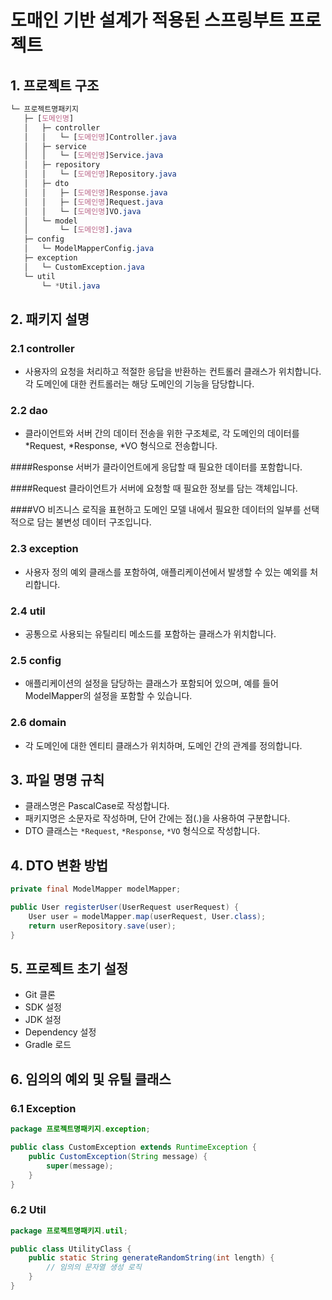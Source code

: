 # 도매인 기반 설계가 적용된 스프링부트 프로젝트

## 1. 프로젝트 구조

```scss
└─ 프로젝트명패키지
   ├─ [도메인명]
   │   ├─ controller
   │   │   └─ [도메인명]Controller.java
   │   ├─ service
   │   │   └─ [도메인명]Service.java
   │   ├─ repository
   │   │   └─ [도메인명]Repository.java
   │   ├─ dto
   │   │   ├─ [도메인명]Response.java
   │   │   ├─ [도메인명]Request.java
   │   │   └─ [도메인명]VO.java
   │   └─ model
   │       └─ [도메인명].java
   ├─ config
   │   └─ ModelMapperConfig.java
   ├─ exception
   │   └─ CustomException.java
   └─ util
       └─ *Util.java
```

## 2. 패키지 설명

### 2.1 controller
- 사용자의 요청을 처리하고 적절한 응답을 반환하는 컨트롤러 클래스가 위치합니다. 각 도메인에 대한 컨트롤러는 해당 도메인의 기능을 담당합니다.

### 2.2 dao
- 클라이언트와 서버 간의 데이터 전송을 위한 구조체로, 각 도메인의 데이터를 *Request, *Response, *VO 형식으로 전송합니다.

####Response
서버가 클라이언트에게 응답할 때 필요한 데이터를 포함합니다.

####Request
클라이언트가 서버에 요청할 때 필요한 정보를 담는 객체입니다.

####VO
비즈니스 로직을 표현하고 도메인 모델 내에서 필요한 데이터의 일부를 선택적으로 담는 불변성 데이터 구조입니다.

### 2.3 exception
- 사용자 정의 예외 클래스를 포함하여, 애플리케이션에서 발생할 수 있는 예외를 처리합니다.
  
### 2.4 util
- 공통으로 사용되는 유틸리티 메소드를 포함하는 클래스가 위치합니다.

### 2.5 config
- 애플리케이션의 설정을 담당하는 클래스가 포함되어 있으며, 예를 들어 ModelMapper의 설정을 포함할 수 있습니다.

### 2.6 domain
- 각 도메인에 대한 엔티티 클래스가 위치하며, 도메인 간의 관계를 정의합니다.

## 3. 파일 명명 규칙

- 클래스명은 PascalCase로 작성합니다.
- 패키지명은 소문자로 작성하며, 단어 간에는 점(.)을 사용하여 구분합니다.
- DTO 클래스는 `*Request`, `*Response`, `*VO` 형식으로 작성합니다.

## 4. DTO 변환 방법

```java
private final ModelMapper modelMapper;

public User registerUser(UserRequest userRequest) {
    User user = modelMapper.map(userRequest, User.class);
    return userRepository.save(user);
}
```

## 5. 프로젝트 초기 설정

- Git 클론
- SDK 설정
- JDK 설정
- Dependency 설정
- Gradle 로드

## 6. 임의의 예외 및 유틸 클래스

### 6.1 Exception

```java
package 프로젝트명패키지.exception;

public class CustomException extends RuntimeException {
    public CustomException(String message) {
        super(message);
    }
}
```
### 6.2 Util
```java
package 프로젝트명패키지.util;

public class UtilityClass {
    public static String generateRandomString(int length) {
        // 임의의 문자열 생성 로직
    }
}
```
